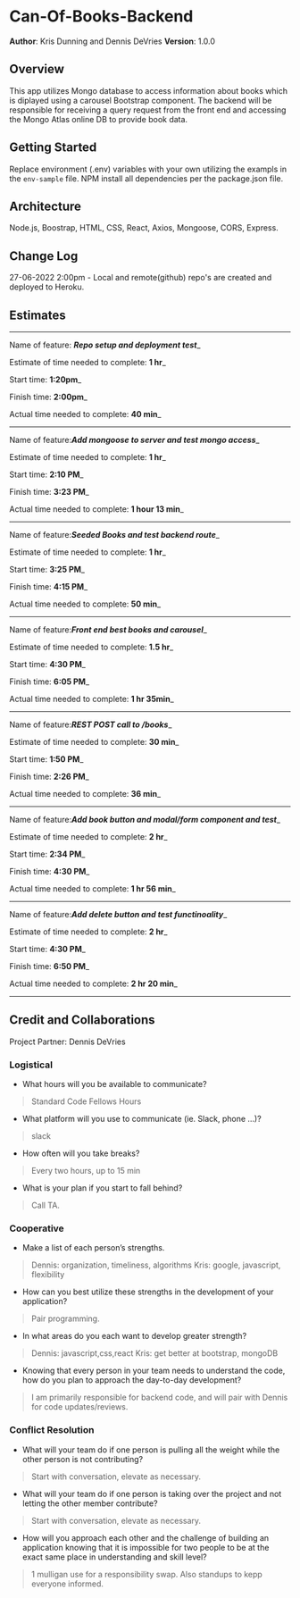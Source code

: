# Can-Of-Books-Backend

**Author**: Kris Dunning and Dennis DeVries
**Version**: 1.0.0

## Overview
<!-- Provide a high level overview of what this application is and why you are building it, beyond the fact that it's an assignment for this class. (i.e. What's your problem domain?) -->
This app utilizes Mongo database to access information about books which is diplayed using a carousel Bootstrap component. The backend will be responsible for receiving a query request from the front end and accessing the Mongo Atlas online DB to provide book data. 

## Getting Started
<!-- What are the steps that a user must take in order to build this app on their own machine and get it running? -->
Replace environment (.env) variables with your own utilizing the exampls in the `env-sample` file. NPM install all dependencies per the package.json file.

## Architecture
<!-- Provide a detailed description of the application design. What technologies (languages, libraries, etc) you're using, and any other relevant design information. -->
Node.js, Boostrap, HTML, CSS, React, Axios, Mongoose, CORS, Express.


## Change Log
<!-- Use this area to document the iterative changes made to your application as each feature is successfully implemented. Use time stamps. Here's an example:

01-01-2001 4:59pm - Application now has a fully-functional express server, with a GET route for the location resource. -->

27-06-2022 2:00pm - Local and remote(github) repo's are created and deployed to Heroku.

## Estimates
<!-- See below -->
-----

Name of feature: ___Repo setup and deployment test____

Estimate of time needed to complete: __1 hr___

Start time: __1:20pm___

Finish time: __2:00pm___

Actual time needed to complete: __40 min___

-----

Name of feature:___Add mongoose to server and test mongo access____

Estimate of time needed to complete: __1 hr___

Start time: __2:10 PM___

Finish time: __3:23 PM___

Actual time needed to complete: __1 hour 13 min___

-----

Name of feature:___Seeded Books and test backend route____

Estimate of time needed to complete: __1 hr___

Start time: __3:25 PM___

Finish time: __4:15 PM___

Actual time needed to complete: __50 min___

-----

Name of feature:___Front end best books and carousel____

Estimate of time needed to complete: __1.5 hr___

Start time: __4:30 PM___

Finish time: __6:05 PM___

Actual time needed to complete: __1 hr 35min___

-----

Name of feature:___REST POST call to /books____

Estimate of time needed to complete: __30 min___

Start time: __1:50 PM___

Finish time: __2:26 PM___

Actual time needed to complete: __36 min___

-----

Name of feature:___Add book button and modal/form component and test____

Estimate of time needed to complete: __2 hr___

Start time: __2:34 PM___

Finish time: __4:30 PM___

Actual time needed to complete: __1 hr 56 min___

-----

Name of feature:___Add delete button and test functinoality____

Estimate of time needed to complete: __2 hr___

Start time: __4:30 PM___

Finish time: __6:50 PM___

Actual time needed to complete: __2 hr 20 min___

-----



## Credit and Collaborations
<!-- Give credit (and a link) to other people or resources that helped you build this application. -->
Project Partner: Dennis DeVries

### Logistical

- What hours will you be available to communicate?

> Standard Code Fellows Hours

- What platform will you use to communicate (ie. Slack, phone …)?

> slack

- How often will you take breaks?

> Every two hours, up to 15 min

- What is your plan if you start to fall behind?

> Call TA.

### Cooperative

- Make a list of each person’s strengths.

> Dennis: organization, timeliness, algorithms
> Kris: google, javascript, flexibility

- How can you best utilize these strengths in the development of your application?

> Pair programming.

- In what areas do you each want to develop greater strength?

> Dennis: javascript,css,react
> Kris: get better at bootstrap, mongoDB

- Knowing that every person in your team needs to understand the code, how do you plan to approach the day-to-day development?

> I am primarily responsible for backend code, and will pair with Dennis for code updates/reviews.

### Conflict Resolution

- What will your team do if one person is pulling all the weight while the other person is not contributing?

> Start with conversation, elevate as necessary.

- What will your team do if one person is taking over the project and not letting the other member contribute?

> Start with conversation, elevate as necessary.

- How will you approach each other and the challenge of building an application knowing that it is impossible for two people to be at the exact same place in understanding and skill level?

> 1 mulligan use for a responsibility swap. Also standups to kepp everyone informed.
